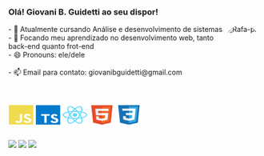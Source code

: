 ### Olá! Giovani B. Guidetti ao seu dispor!
   <img align="right" alt="Rafa-pic" height="250" style="border-radius:50px;" src="https://forum.sankakucomplex.com/uploads/default/original/2X/b/bf493d1d657c96a79c97ba045e6fdf1ac907fb8b.gif">
</div>
- 🔭 Atualmente cursando Análise e desenvolvimento de sistemas<br>
- 🌱 Focando meu aprendizado no desenvolvimento web, tanto back-end quanto frot-end<br>
- 😄 Pronouns: ele/dele<br><br>
- 📫 Email para contato: giovanibguidetti@gmail.com<br>
   
   
<br>
<br>
<div style="display: inline_block"><br>
  <img align="center" alt="Gio-Js" height="40" width="50" src="https://raw.githubusercontent.com/devicons/devicon/master/icons/javascript/javascript-plain.svg">
  <img align="center" alt="Gio-Ts" height="40" width="50" src="https://raw.githubusercontent.com/devicons/devicon/master/icons/typescript/typescript-plain.svg">
  <img align="center" alt="Gio-React" height="40" width="50" src="https://raw.githubusercontent.com/devicons/devicon/master/icons/react/react-original.svg">
  <img align="center" alt="Gio-HTML" height="40" width="50" src="https://raw.githubusercontent.com/devicons/devicon/master/icons/html5/html5-original.svg">
  <img align="center" alt="Gio-CSS" height="40" width="50" src="https://raw.githubusercontent.com/devicons/devicon/master/icons/css3/css3-original.svg">
<br>

  ##
 
<div> 
  <a href="https://www.instagram.com/giovani_gbg/" target="_blank"><img src="https://img.shields.io/badge/-Instagram-%23E4405F?style=for-the-badge&logo=instagram&logoColor=white" target="_blank"></a> 
  <a href = "mailto:giovanibguidetti@gmail.com"><img src="https://img.shields.io/badge/-Gmail-%23333?style=for-the-badge&logo=gmail&logoColor=white" target="_blank"></a>
  <a href="https://www.linkedin.com/in/giovani-bueno-guidetti-950581236/" target="_blank"><img src="https://img.shields.io/badge/-LinkedIn-%230077B5?style=for-the-badge&logo=linkedin&logoColor=white" target="_blank"></a>
  
</div>

